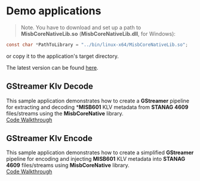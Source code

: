 # Demo applications


> Note. You have to download and set up a path to  **MisbCoreNativeLib.so**  (**MisbCoreNativeLib.dll**, for Windows):

```C
const char *PathToLibrary = "../bin/linux-x64/MisbCoreNativeLib.so";
```

 or copy it to the application's target directory.   

The latest version can be found [here](https://github.com/impleotv/misbcore-native-lib-release).



## GStreamer Klv Decode

This sample application demonstrates how to create a **GStreamer** pipeline for extracting and decoding ***MISB601** KLV metadata from **STANAG 4609** files/streams using the **MisbCoreNative** library.  
[Code Walkthrough](../DemoApps/gst-klv-decode-pipeline.md)


## GStreamer Klv Encode

This sample application demonstrates how to create a simplified **GStreamer** pipeline for encoding and injecting **MISB601** KLV metadata into **STANAG 4609** files/streams using **MisbCoreNative** library.  
[Code Walkthrough](../DemoApps/gst-klv-encode-pipeline.md)

